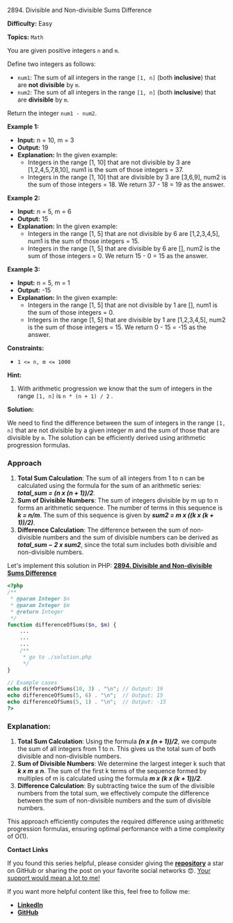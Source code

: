 2894\. Divisible and Non-divisible Sums Difference

**Difficulty:** Easy

**Topics:** `Math`

You are given positive integers `n` and `m`.

Define two integers as follows:

- `num1`: The sum of all integers in the range `[1, n]` (both **inclusive**) that are **not divisible** by `m`.
- `num2`: The sum of all integers in the range `[1, n]` (both **inclusive**) that are **divisible** by `m`.

Return the integer `num1 - num2`.

**Example 1:**

- **Input:** n = 10, m = 3
- **Output:** 19
- **Explanation:** In the given example:
  - Integers in the range [1, 10] that are not divisible by 3 are [1,2,4,5,7,8,10], num1 is the sum of those integers = 37.
  - Integers in the range [1, 10] that are divisible by 3 are [3,6,9], num2 is the sum of those integers = 18.
    We return 37 - 18 = 19 as the answer.

**Example 2:**

- **Input:** n = 5, m = 6
- **Output:** 15
- **Explanation:** In the given example:
  - Integers in the range [1, 5] that are not divisible by 6 are [1,2,3,4,5], num1 is the sum of those integers = 15.
  - Integers in the range [1, 5] that are divisible by 6 are [], num2 is the sum of those integers = 0.
    We return 15 - 0 = 15 as the answer.


**Example 3:**

- **Input:** n = 5, m = 1
- **Output:** -15
- **Explanation:** In the given example:
  - Integers in the range [1, 5] that are not divisible by 1 are [], num1 is the sum of those integers = 0.
  - Integers in the range [1, 5] that are divisible by 1 are [1,2,3,4,5], num2 is the sum of those integers = 15.
    We return 0 - 15 = -15 as the answer.



**Constraints:**

- `1 <= n, m <= 1000`


**Hint:**
1. With arithmetic progression we know that the sum of integers in the range `[1, n]` is `n * (n + 1) / 2` .



**Solution:**

We need to find the difference between the sum of integers in the range `[1, n]` that are not divisible by a given integer m and the sum of those that are divisible by `m`. The solution can be efficiently derived using arithmetic progression formulas.

### Approach
1. **Total Sum Calculation**: The sum of all integers from 1 to n can be calculated using the formula for the sum of an arithmetic series: _**total_sum = (n x (n + 1))/2**_.
2. **Sum of Divisible Numbers**: The sum of integers divisible by m up to n forms an arithmetic sequence. The number of terms in this sequence is _**k = n/m**_. The sum of this sequence is given by _**sum2 = m x ((k x (k + 1))/2)**_.
3. **Difference Calculation**: The difference between the sum of non-divisible numbers and the sum of divisible numbers can be derived as _**total_sum − 2 x sum2**_, since the total sum includes both divisible and non-divisible numbers.

Let's implement this solution in PHP: **[2894. Divisible and Non-divisible Sums Difference](https://github.com/mah-shamim/leet-code-in-php/tree/main/algorithms/002894-divisible-and-non-divisible-sums-difference/solution.php)**

```php
<?php
/**
 * @param Integer $n
 * @param Integer $m
 * @return Integer
 */
function differenceOfSums($n, $m) {
    ...
    ...
    ...
    /**
     * go to ./solution.php
     */
}

// Example cases
echo differenceOfSums(10, 3) . "\n"; // Output: 19
echo differenceOfSums(5, 6) . "\n";  // Output: 15
echo differenceOfSums(5, 1) . "\n";  // Output: -15
?>
```

### Explanation:

1. **Total Sum Calculation**: Using the formula _**(n x (n + 1))/2**_, we compute the sum of all integers from 1 to n. This gives us the total sum of both divisible and non-divisible numbers.
2. **Sum of Divisible Numbers**: We determine the largest integer k such that _**k x m ≤ n**_. The sum of the first k terms of the sequence formed by multiples of m is calculated using the formula _**m x (k x (k + 1))/2**_.
3. **Difference Calculation**: By subtracting twice the sum of the divisible numbers from the total sum, we effectively compute the difference between the sum of non-divisible numbers and the sum of divisible numbers.

This approach efficiently computes the required difference using arithmetic progression formulas, ensuring optimal performance with a time complexity of O(1).

**Contact Links**

If you found this series helpful, please consider giving the **[repository](https://github.com/mah-shamim/leet-code-in-php)** a star on GitHub or sharing the post on your favorite social networks 😍. [Your support would mean a lot to me!](https://isolatedcompliments.com/v09uayg6h?key=a647d02f1aafcddaf10536d7cd00bd7c)

If you want more helpful content like this, feel free to follow me:

- **[LinkedIn](https://www.linkedin.com/in/arifulhaque/)**
- **[GitHub](https://github.com/mah-shamim)**